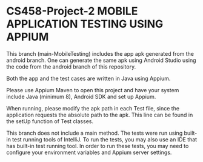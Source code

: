 # CS458-Project-2 MOBILE APPLICATION TESTING USING APPIUM

This branch (main-MobileTesting) includes the app apk generated from the android branch. One can generate the same apk using Android Studio using the code from the android branch of this repository.

Both the app and the test cases are written in Java using Appium.

Please use Appium Maven to open this project and have your system include Java (minimum 8), Android SDK and set up Appium.

When running, please modify the apk path in each Test file, since the application requests the absolute path to the apk.
This line can be found in the setUp function of Test classes.

This branch does not include a main method. The tests were run using built-in test running tools of IntelliJ.
To run the tests, you may also use an IDE that has built-in test running tool.
In order to run these tests, you may need to configure your environment variables and Appium server settings.
